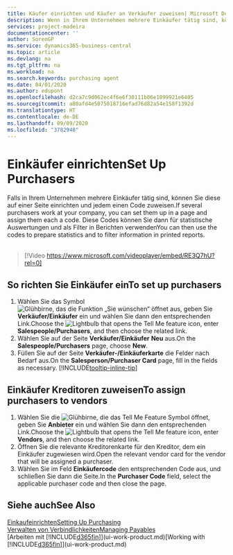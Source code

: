 ```yaml
---
title: Käufer einrichten und Käufer an Verkäufer zuweisen| Microsoft Docs
description: Wenn in Ihrem Unternehmen mehrere Einkäufer tätig sind, können Sie diese für statistische Analyse organisieren.
services: project-madeira
documentationcenter: ''
author: SorenGP
ms.service: dynamics365-business-central
ms.topic: article
ms.devlang: na
ms.tgt_pltfrm: na
ms.workload: na
ms.search.keywords: purchasing agent
ms.date: 04/01/2020
ms.author: edupont
ms.openlocfilehash: d2ca7c9d062ec4f6e6f30111b06e1899921e6405
ms.sourcegitcommit: a80afd4e5075018716efad76d82a54e158f1392d
ms.translationtype: HT
ms.contentlocale: de-DE
ms.lasthandoff: 09/09/2020
ms.locfileid: "3782948"
---
```

# <a name="set-up-purchasers"></a><span data-ttu-id="d859e-103">Einkäufer einrichten</span><span class="sxs-lookup"><span data-stu-id="d859e-103">Set Up Purchasers</span></span>
<span data-ttu-id="d859e-104">Falls in Ihrem Unternehmen mehrere Einkäufer tätig sind, können Sie diese auf einer Seite einrichten und jedem einen Code zuweisen.</span><span class="sxs-lookup"><span data-stu-id="d859e-104">If several purchasers work at your company, you can set them up in a page and assign them each a code.</span></span> <span data-ttu-id="d859e-105">Diese Codes können Sie dann für statistische Auswertungen und als Filter in Berichten verwenden</span><span class="sxs-lookup"><span data-stu-id="d859e-105">You can then use the codes to prepare statistics and to filter information in printed reports.</span></span><br><br>  

> [!Video https://www.microsoft.com/videoplayer/embed/RE3Q7hU?rel=0]

## <a name="to-set-up-purchasers"></a><span data-ttu-id="d859e-106">So richten Sie Einkäufer ein</span><span class="sxs-lookup"><span data-stu-id="d859e-106">To set up purchasers</span></span>
1. <span data-ttu-id="d859e-107">Wählen Sie das Symbol ![Glühbirne, das die Funktion „Sie wünschen“ öffnet](media/ui-search/search_small.png "Was möchten Sie tun?") aus, geben Sie **Verkäufer/Einkäufer** ein und wählen Sie dann den entsprechenden Link.</span><span class="sxs-lookup"><span data-stu-id="d859e-107">Choose the ![Lightbulb that opens the Tell Me feature](media/ui-search/search_small.png "Tell me what you want to do") icon, enter **Salespeople/Purchasers**, and then choose the related link.</span></span>
2. <span data-ttu-id="d859e-108">Wählen Sie auf der Seite **Verkäufer/Einkäufer** **Neu** aus.</span><span class="sxs-lookup"><span data-stu-id="d859e-108">On the **Salespeople/Purchasers** page, choose **New**.</span></span>
3. <span data-ttu-id="d859e-109">Füllen Sie auf der Seite **Verkäufer-/Einkäuferkarte** die Felder nach Bedarf aus.</span><span class="sxs-lookup"><span data-stu-id="d859e-109">On the **Salesperson/Purchaser Card** page, fill in the fields as necessary.</span></span> [!INCLUDE[tooltip-inline-tip](includes/tooltip-inline-tip_md.md)]

## <a name="to-assign-purchasers-to-vendors"></a><span data-ttu-id="d859e-110">Einkäufer Kreditoren zuweisen</span><span class="sxs-lookup"><span data-stu-id="d859e-110">To assign purchasers to vendors</span></span>
1. <span data-ttu-id="d859e-111">Wählen Sie die ![Glühbirne, die das Tell Me Feature](media/ui-search/search_small.png "Was möchten Sie tun?") Symbol öffnet, geben Sie **Anbieter** ein und wählen Sie dann den entsprechenden Link.</span><span class="sxs-lookup"><span data-stu-id="d859e-111">Choose the ![Lightbulb that opens the Tell Me feature](media/ui-search/search_small.png "Tell me what you want to do") icon, enter **Vendors**, and then choose the related link.</span></span>
2. <span data-ttu-id="d859e-112">Öffnen Sie die relevante Kreditorenkarte für den Kreditor, dem ein Einkäufer zugewiesen wird.</span><span class="sxs-lookup"><span data-stu-id="d859e-112">Open the relevant vendor card for the vendor that will be assigned a purchaser.</span></span>
3. <span data-ttu-id="d859e-113">Wählen Sie im Feld **Einkäufercode** den entsprechenden Code aus, und schließen Sie dann die Seite.</span><span class="sxs-lookup"><span data-stu-id="d859e-113">In the **Purchaser Code** field, select the applicable purchaser code and then close the page.</span></span>

## <a name="see-also"></a><span data-ttu-id="d859e-114">Siehe auch</span><span class="sxs-lookup"><span data-stu-id="d859e-114">See Also</span></span>
[<span data-ttu-id="d859e-115">Einkaufeinrichten</span><span class="sxs-lookup"><span data-stu-id="d859e-115">Setting Up Purchasing</span></span>](purchasing-setup-purchasing.md)  
[<span data-ttu-id="d859e-116">Verwalten von Verbindlichkeiten</span><span class="sxs-lookup"><span data-stu-id="d859e-116">Managing Payables</span></span>](payables-manage-payables.md)  
<span data-ttu-id="d859e-117">[Arbeiten mit [!INCLUDE[d365fin](includes/d365fin_md.md)]](ui-work-product.md)</span><span class="sxs-lookup"><span data-stu-id="d859e-117">[Working with [!INCLUDE[d365fin](includes/d365fin_md.md)]](ui-work-product.md)</span></span>
